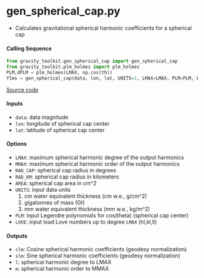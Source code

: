 gen_spherical_cap.py
====================

 - Calculates gravitational spherical harmonic coefficients for a spherical cap

#### Calling Sequence
```python
from gravity_toolkit.gen_spherical_cap import gen_spherical_cap
from gravity_toolkit.plm_holmes import plm_holmes
PLM,dPLM = plm_holmes(LMAX, np.cos(th))
Ylms = gen_spherical_cap(data, lon, lat, UNITS=1, LMAX=LMAX, PLM=PLM, LOVE=(hl,kl,ll))
```
[Source code](https://github.com/tsutterley/read-GRACE-harmonics/blob/main/gravity_toolkit/gen_spherical_cap.py)

#### Inputs
 - `data`: data magnitude
 - `lon`: longitude of spherical cap center
 - `lat`: latitude of spherical cap center

#### Options
 - `LMAX`:  maximum spherical harmonic degree of the output harmonics  
 - `MMAX`: maximum spherical harmonic order of the output harmonics  
 - `RAD_CAP`: spherical cap radius in degrees
 - `RAD_KM`: spherical cap radius in kilometers
 - `AREA`: spherical cap area in cm^2 
 - `UNITS`: input data units  
    1) cm water equivalent thickness (cm w.e., g/cm^2)  
    2) gigatonnes of mass (Gt)  
    3) mm water equivalent thickness (mm w.e., kg/m^2)  
 - `PLM`: input Legendre polynomials for cos(theta) (spherical cap center)
 - `LOVE`: input load Love numbers up to degree `LMAX` (hl,kl,ll)  

#### Outputs
 - `clm`: Cosine spherical harmonic coefficients (geodesy normalization)
 - `slm`: Sine spherical harmonic coefficients (geodesy normalization)
 - `l`: spherical harmonic degree to LMAX
 - `m`: spherical harmonic order to MMAX
